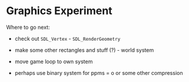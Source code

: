 # Graphics Experiment

Where to go next:
- check out `SDL_Vertex` - `SDL_RenderGeometry`
- make some other rectangles and stuff (?) - world system
- move game loop to own system

- perhaps use binary system for ppms    = o or some other compression
